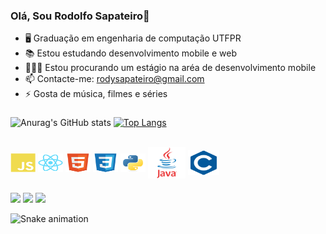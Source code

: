 ### Olá, Sou Rodolfo Sapateiro👋

- 🖥️ Graduação em engenharia de computação UTFPR
- 📚 Estou estudando desenvolvimento mobile e web
- 🧑🏻‍💻 Estou procurando um estágio na aréa de desenvolvimento mobile
- 📫 Contacte-me: rodysapateiro@gmail.com
- ⚡ Gosta de música, filmes e séries
###
![Anurag's GitHub stats](https://github-readme-stats.vercel.app/api?username=rodysapa&show_icons=true&theme=tokyonight)
[![Top Langs](https://github-readme-stats.vercel.app/api/top-langs/?username=rodysapa&layout=donut&theme=tokyonight)](https://github.com/rodysapa/github-readme-stats)

<div style="display: inline_block"><br>
  <img align="center" alt="Rody-Js" height="30" width="40" src="https://raw.githubusercontent.com/devicons/devicon/master/icons/javascript/javascript-plain.svg">
  <img align="center" alt="Rody-React" height="30" width="40" src="https://raw.githubusercontent.com/devicons/devicon/master/icons/react/react-original.svg">
  <img align="center" alt="Rody-HTML" height="30" width="40" src="https://raw.githubusercontent.com/devicons/devicon/master/icons/html5/html5-original.svg">
  <img align="center" alt="Rody-CSS" height="30" width="40" src="https://raw.githubusercontent.com/devicons/devicon/master/icons/css3/css3-original.svg">
  <img align="center" alt="Rody-Python" height="30" width="40" src="https://raw.githubusercontent.com/devicons/devicon/master/icons/python/python-original.svg">
  <img align="center" alt="Rody-Java" height="50" width="60" src="https://github.com/devicons/devicon/blob/6910f0503efdd315c8f9b858234310c06e04d9c0/icons/java/java-original-wordmark.svg?plain=1">
  <img align="center" alt="Rody-C" height="40" width="50" src="https://github.com/devicons/devicon/blob/master/icons/c/c-plain.svg">
</div>

###
<div> 
  <a href="https://instagram.com/rodolfo.sapateiro" target="_blank"><img src="https://img.shields.io/badge/-Instagram-%23E4405F?style=for-the-badge&logo=instagram&logoColor=white" target="_blank"></a> 
  <a href = "mailto:rodysapateiro@gmail.com"><img src="https://img.shields.io/badge/-Gmail-%23333?style=for-the-badge&logo=gmail&logoColor=white" target="_blank"></a>
  <a href="https://www.linkedin.com/in/rodolfosapateiro/" target="_blank"><img src="https://img.shields.io/badge/-LinkedIn-%230077B5?style=for-the-badge&logo=linkedin&logoColor=white" target="_blank"></a> 
</div>

![Snake animation](https://github.com/rodysapa/rodysapa/blob/output/github-contribution-grid-snake.svg)
